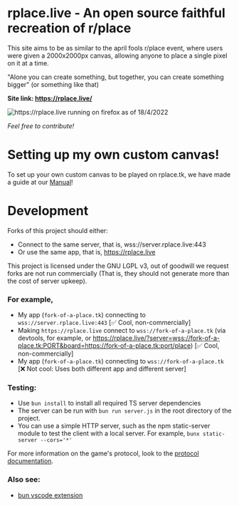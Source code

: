 # rplace.live - An open source faithful recreation of r/place

This site aims to be as similar to the april fools r/place event, where users were given a 2000x2000px canvas, allowing anyone to place a single pixel on it at a time. 

"Alone you can create something, but together, you can create something bigger" (or something like that)

**Site link: https://rplace.live/**

![https://rplace.live running on firefox as of 18/4/2022](site_demo.png)

*Feel free to contribute!*

# Setting up my own custom canvas!
To set up your own custom canvas to be played on rplace.tk, we have made a guide at our [Manual](MANUAL.md)!


# Development

Forks of this project should either:
- Connect to the same server, that is, wss://server.rplace.live:443
- Or use the same app, that is, https://rplace.live

This project is licensed under the GNU LGPL v3, out of goodwill we request forks are
not run commercially (That is, they should not generate more than the cost of server upkeep).

### For example,
- My app (`fork-of-a-place.tk`) connecting to `wss://server.rplace.live:443` [✅ Cool, non-commercially]
- Making `https://rplace.live` connect to `wss://fork-of-a-place.tk` (via devtools, for example, or https://rplace.live/?server=wss://fork-of-a-place.tk:PORT&board=https://fork-of-a-place.tk:port/place) [✅ Cool, non-commercially]
- My app (`fork-of-a-place.tk`) connecting to `wss://fork-of-a-place.tk` [❌ Not cool: Uses both different app and different server]

### Testing:
 - Use `bun install` to install all required TS server dependencies
 - The server can be run with `bun run server.js` in the root directory of the project.
 - You can use a simple HTTP server, such as the npm static-server module to test the client with a local server. For example, `bunx static-server --cors='*'`
 
For more information on the game's protocol, look to the [protocol documentation](PROTOCOL.md).

### Also see:
 - [bun vscode extension](https://marketplace.visualstudio.com/items?itemName=oven.bun-vscode)
